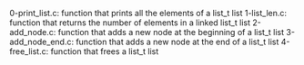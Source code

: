 0-print_list.c: function that prints all the elements of a list_t list
1-list_len.c: function that returns the number of elements in a linked list_t list
2-add_node.c: function that adds a new node at the beginning of a list_t list
3-add_node_end.c: function that adds a new node at the end of a list_t list
4-free_list.c: function that frees a list_t list
